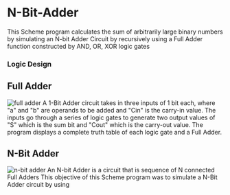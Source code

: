 # N-Bit-Adder
This Scheme program calculates the sum of arbitrarily large binary numbers by simulating an N-bit Adder Circuit by recursively using a Full Adder function constructed by AND, OR, XOR logic gates

### Logic Design 
## Full Adder 
![full adder](https://www.elprocus.com/wp-content/uploads/Full-Adder-Logical-Diagram.png)
A 1-Bit Adder circuit takes in three inputs of 1 bit each, where "a" and "b" are operands to be added and "Cin" is the carry-in value. The inputs go through a series of logic gates to generate two output values of "S" which is the sum bit and "Cout" which is the carry-out value. 
The program displays a complete truth table of each logic gate and a Full Adder.

## N-Bit Adder
![n-bit adder](https://nandland.com/vhdl/modules/images/ripple-carry-adder-4-bit.png)
An N-bit Adder is a circuit that is sequence of N connected Full Adders
This objective of this Scheme program was to simulate a N-Bit Adder circuit by using


